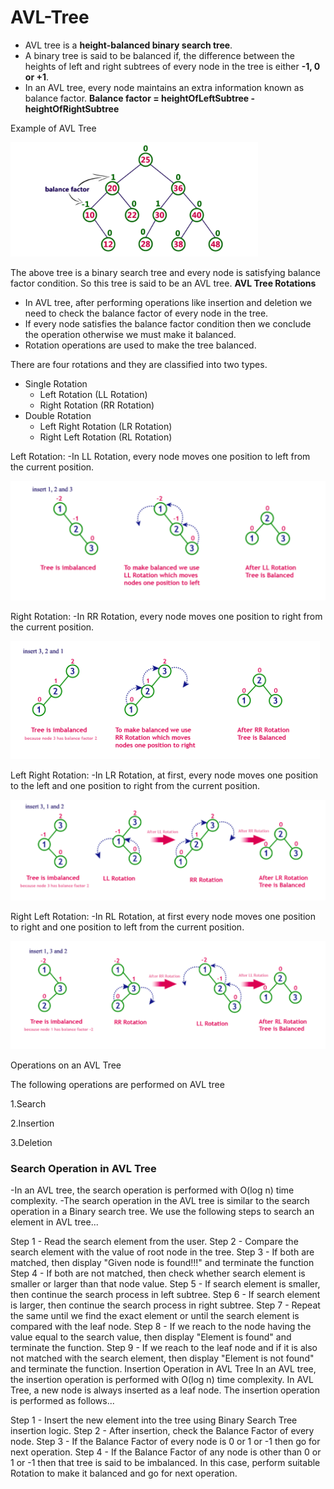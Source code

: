# AVL-Tree

- AVL tree is a **height-balanced binary search tree**.
- A binary tree is said to be balanced if, the difference between the heights of left and right subtrees of every node in the tree is either **-1, 0 or +1**. 
- In an AVL tree, every node maintains an extra information known as balance factor. 
              **Balance factor = heightOfLeftSubtree - heightOfRightSubtree**
               
Example of AVL Tree

![AVL Tree](https://github.com/Rajeswari-0209/AVL-Tree/blob/main/AVL-Tree.png)

The above tree is a binary search tree and every node is satisfying balance factor condition. So this tree is said to be an AVL tree.
**AVL Tree Rotations**
- In AVL tree, after performing operations like insertion and deletion we need to check the balance factor of every node in the tree.
- If every node satisfies the balance factor condition then we conclude the operation otherwise we must make it balanced. 
- Rotation operations are used to make the tree balanced.
<p>There are four rotations and they are classified into two types.</p>

* Single Rotation
  * Left Rotation (LL Rotation)
  * Right Rotation (RR Rotation)
* Double Rotation
  * Left Right Rotation (LR Rotation)
  * Right Left Rotation (RL Rotation)
<p>
Left Rotation:
  -In LL Rotation, every node moves one position to left from the current position. 
  </p>
  
  ![AVL Tree](https://github.com/Rajeswari-0209/AVL-Tree/blob/main/LL-Rotation.png)
 
  <p>
Right Rotation:
 -In RR Rotation, every node moves one position to right from the current position.
</p>

 ![AVL Tree](https://github.com/Rajeswari-0209/AVL-Tree/blob/main/RR-Rotation.png)
 
 <p>
Left Right Rotation:
 -In LR Rotation, at first, every node moves one position to the left and one position to right from the current position.
</p>

![AVL Tree](https://github.com/Rajeswari-0209/AVL-Tree/blob/main/LR-Rotation.png)

 <p>
Right Left Rotation:
 -In RL Rotation, at first every node moves one position to right and one position to left from the current position. 
</p>

![AVL Tree](https://github.com/Rajeswari-0209/AVL-Tree/blob/main/RL-Rotation.png)

<p> Operations on an AVL Tree </p>

<p>The following operations are performed on AVL tree 
</p>
  <p>1.Search
</p>
   <p>2.Insertion
</p>
   <p>3.Deletion
</p>

<h3> Search Operation in AVL Tree </h3>
-In an AVL tree, the search operation is performed with O(log n) time complexity. 
-The search operation in the AVL tree is similar to the search operation in a Binary search tree. 
We use the following steps to search an element in AVL tree...

Step 1 - Read the search element from the user.
Step 2 - Compare the search element with the value of root node in the tree.
Step 3 - If both are matched, then display "Given node is found!!!" and terminate the function
Step 4 - If both are not matched, then check whether search element is smaller or larger than that node value.
Step 5 - If search element is smaller, then continue the search process in left subtree.
Step 6 - If search element is larger, then continue the search process in right subtree.
Step 7 - Repeat the same until we find the exact element or until the search element is compared with the leaf node.
Step 8 - If we reach to the node having the value equal to the search value, then display "Element is found" and terminate the function.
Step 9 - If we reach to the leaf node and if it is also not matched with the search element, then display "Element is not found" and terminate the function.
Insertion Operation in AVL Tree
In an AVL tree, the insertion operation is performed with O(log n) time complexity. In AVL Tree, a new node is always inserted as a leaf node. The insertion operation is performed as follows...

Step 1 - Insert the new element into the tree using Binary Search Tree insertion logic.
Step 2 - After insertion, check the Balance Factor of every node.
Step 3 - If the Balance Factor of every node is 0 or 1 or -1 then go for next operation.
Step 4 - If the Balance Factor of any node is other than 0 or 1 or -1 then that tree is said to be imbalanced. In this case, perform suitable Rotation to make it balanced and go for next operation.
              

